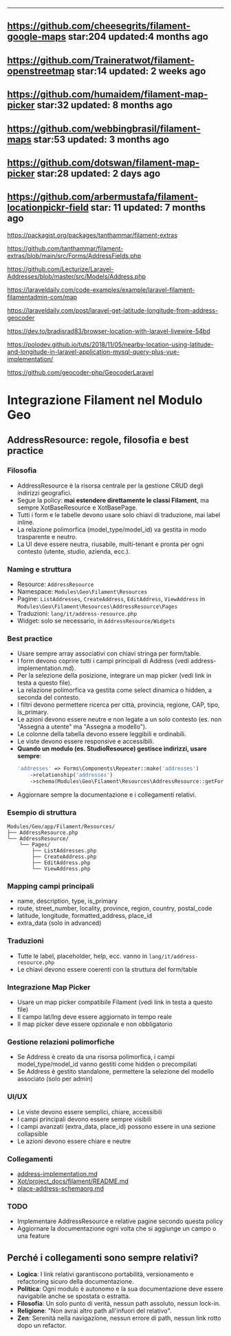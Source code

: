 
-----------------------------------------------------------------------------------
https://github.com/cheesegrits/filament-google-maps
star:204
updated:4 months ago
----------------------------------------------------------------------------------
https://github.com/Traineratwot/filament-openstreetmap
star:14
updated: 2 weeks ago
----------------------------------------------------------------------------------
https://github.com/humaidem/filament-map-picker
star:32
updated: 8 months ago
----------------------------------------------------------------------------------
https://github.com/webbingbrasil/filament-maps
star:53
updated: 3 months ago
----------------------------------------------------------------------------------
https://github.com/dotswan/filament-map-picker
star:28
updated: 2 days ago
----------------------------------------------------------------------------------
https://github.com/arbermustafa/filament-locationpickr-field
star: 11
updated: 7 months ago
----------------------------------------------------------------------------------


https://packagist.org/packages/tanthammar/filament-extras

https://github.com/tanthammar/filament-extras/blob/main/src/Forms/AddressFields.php


https://github.com/Lecturize/Laravel-Addresses/blob/master/src/Models/Address.php


https://laraveldaily.com/code-examples/example/laravel-filament-filamentadmin-com/map

https://laraveldaily.com/post/laravel-get-latitude-longitude-from-address-geocoder


https://dev.to/bradisrad83/browser-location-with-laravel-livewire-54bd



<script>
 function getLocation() {
   if (navigator.geolocation) {
     navigator.geolocation.getCurrentPosition(showPosition);
   } else {
     console.log("Geolocation is not supported by this browser.");
   }
 }

function showPosition(position) {
  var Latitude = position.coords.latitude;
  var Longitude = position.coords.longitude;
}
</script>





https://polodev.github.io/tuts/2018/11/05/nearby-location-using-latitude-and-longitude-in-laravel-application-mysql-query-plus-vue-implementation/

https://github.com/geocoder-php/GeocoderLaravel

# Integrazione Filament nel Modulo Geo

## AddressResource: regole, filosofia e best practice

### Filosofia
- AddressResource è la risorsa centrale per la gestione CRUD degli indirizzi geografici.
- Segue la policy: **mai estendere direttamente le classi Filament**, ma sempre XotBaseResource e XotBasePage.
- Tutti i form e le tabelle devono usare solo chiavi di traduzione, mai label inline.
- La relazione polimorfica (model_type/model_id) va gestita in modo trasparente e neutro.
- La UI deve essere neutra, riusabile, multi-tenant e pronta per ogni contesto (utente, studio, azienda, ecc.).

### Naming e struttura
- Resource: `AddressResource`
- Namespace: `Modules\Geo\Filament\Resources`
- Pagine: `ListAddresses`, `CreateAddress`, `EditAddress`, `ViewAddress` in `Modules\Geo\Filament\Resources\AddressResource\Pages`
- Traduzioni: `lang/it/address-resource.php`
- Widget: solo se necessario, in `AddressResource/Widgets`

### Best practice
- Usare sempre array associativi con chiavi stringa per form/table.
- I form devono coprire tutti i campi principali di Address (vedi address-implementation.md).
- Per la selezione della posizione, integrare un map picker (vedi link in testa a questo file).
- La relazione polimorfica va gestita come select dinamica o hidden, a seconda del contesto.
- I filtri devono permettere ricerca per città, provincia, regione, CAP, tipo, is_primary.
- Le azioni devono essere neutre e non legate a un solo contesto (es. non "Assegna a utente" ma "Assegna a modello").
- Le colonne della tabella devono essere leggibili e ordinabili.
- Le viste devono essere responsive e accessibili.
- **Quando un modulo (es. StudioResource) gestisce indirizzi, usare sempre**:
  ```php
  'addresses' => Forms\Components\Repeater::make('addresses')
      ->relationship('addresses')
      ->schema(Modules\Geo\Filament\Resources\AddressResource::getFormSchema())
  ```
- Aggiornare sempre la documentazione e i collegamenti relativi.

### Esempio di struttura

```
Modules/Geo/app/Filament/Resources/
├── AddressResource.php
└── AddressResource/
    └── Pages/
        ├── ListAddresses.php
        ├── CreateAddress.php
        ├── EditAddress.php
        └── ViewAddress.php
```

### Mapping campi principali
- name, description, type, is_primary
- route, street_number, locality, province, region, country, postal_code
- latitude, longitude, formatted_address, place_id
- extra_data (solo in advanced)

### Traduzioni
- Tutte le label, placeholder, help, ecc. vanno in `lang/it/address-resource.php`
- Le chiavi devono essere coerenti con la struttura del form/table

### Integrazione Map Picker
- Usare un map picker compatibile Filament (vedi link in testa a questo file)
- Il campo lat/lng deve essere aggiornato in tempo reale
- Il map picker deve essere opzionale e non obbligatorio

### Gestione relazioni polimorfiche
- Se Address è creato da una risorsa polimorfica, i campi model_type/model_id vanno gestiti come hidden o precompilati
- Se Address è gestito standalone, permettere la selezione del modello associato (solo per admin)

### UI/UX
- Le viste devono essere semplici, chiare, accessibili
- I campi principali devono essere sempre visibili
- I campi avanzati (extra_data, place_id) possono essere in una sezione collapsible
- Le azioni devono essere chiare e neutre

### Collegamenti
- [address-implementation.md](./address-implementation.md)
- [Xot/project_docs/filament/README.md](../../Xot/project_docs/filament/README.md)
- [place-address-schemaorg.md](./place-address-schemaorg.md)

### TODO
- Implementare AddressResource e relative pagine secondo questa policy
- Aggiornare la documentazione ogni volta che si aggiunge un campo o una feature

## Perché i collegamenti sono sempre relativi?

- **Logica**: I link relativi garantiscono portabilità, versionamento e refactoring sicuro della documentazione.
- **Politica**: Ogni modulo è autonomo e la sua documentazione deve essere navigabile anche se spostata o estratta.
- **Filosofia**: Un solo punto di verità, nessun path assoluto, nessun lock-in.
- **Religione**: "Non avrai altro path all'infuori del relativo".
- **Zen**: Serenità nella navigazione, nessun errore di path, nessun link rotto dopo un refactor.

